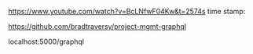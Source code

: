 https://www.youtube.com/watch?v=BcLNfwF04Kw&t=2574s
time stamp: 

https://github.com/bradtraversy/project-mgmt-graphql

localhost:5000/graphql


